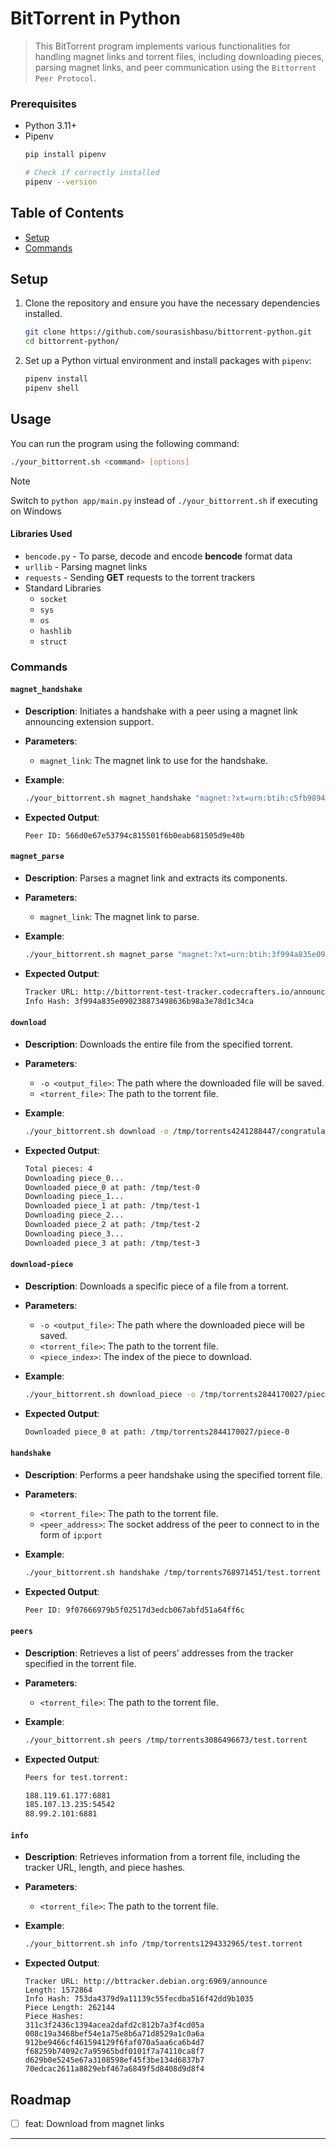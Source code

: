 # BitTorrent in Python

> This BitTorrent program implements various functionalities for handling magnet links and torrent files, including downloading pieces, parsing magnet links, and peer communication using the `Bittorrent Peer Protocol`.

### Prerequisites

- Python 3.11+
- Pipenv
  ```bash
  pip install pipenv
  
  # Check if correctly installed
  pipenv --version
  ```

## Table of Contents

- [Setup](#setup)
- [Commands](#commands)

## Setup

1. Clone the repository and ensure you have the necessary dependencies installed.

    ```bash
    git clone https://github.com/sourasishbasu/bittorrent-python.git
    cd bittorrent-python/
    ```

2. Set up a Python virtual environment and install packages with `pipenv`:
   ```bash
   pipenv install
   pipenv shell
   ```

## Usage

You can run the program using the following command:

```bash
./your_bittorrent.sh <command> [options]
```

> [!NOTE]  
> Switch to `python app/main.py` instead of `./your_bittorrent.sh` if executing on Windows

#### Libraries Used

- `bencode.py` - To parse, decode and encode **bencode** format data
- `urllib` - Parsing magnet links
- `requests` - Sending **GET** requests to the torrent trackers
- Standard Libraries
  - `socket`
  - `sys`
  - `os`
  - `hashlib`
  - `struct`

### Commands

#### `magnet_handshake`
   - **Description**: Initiates a handshake with a peer using a magnet link announcing extension support.
   - **Parameters**: 
     - `magnet_link`: The magnet link to use for the handshake.
    
   - **Example**:
      ```bash
      ./your_bittorrent.sh magnet_handshake "magnet:?xt=urn:btih:c5fb9894bdaba464811b088d806bdd611ba490af&dn=magnet3.gif&tr=http%3A%2F%2F127.0.0.1:38961%2Fannounce"
      ```
   - **Expected Output**:
     ```
     Peer ID: 566d0e67e53794c815501f6b0eab681505d9e40b
     ```

#### `magnet_parse`
   - **Description**: Parses a magnet link and extracts its components.
   - **Parameters**:
     - `magnet_link`: The magnet link to parse.
   
   - **Example**:
     ```bash
     ./your_bittorrent.sh magnet_parse "magnet:?xt=urn:btih:3f994a835e090238873498636b98a3e78d1c34ca&dn=magnet2.gif&tr=http%3A%2F%2Fbittorrent-test-tracker.codecrafters.io%2Fannounce"
     ```
     
   - **Expected Output**:
     ```bash
     Tracker URL: http://bittorrent-test-tracker.codecrafters.io/announce
     Info Hash: 3f994a835e090238873498636b98a3e78d1c34ca
     ```

#### `download`
   - **Description**: Downloads the entire file from the specified torrent.
   - **Parameters**:
     - `-o <output_file>`: The path where the downloaded file will be saved.
     - `<torrent_file>`: The path to the torrent file.

   - **Example**:
     ```bash
     ./your_bittorrent.sh download -o /tmp/torrents4241288447/congratulations.gif /tmp/torrents4241288447/congratulations.gif.torrent
     ```
     
   - **Expected Output**:
     ```bash
     Total pieces: 4
     Downloading piece_0...
     Downloaded piece_0 at path: /tmp/test-0
     Downloading piece_1...
     Downloaded piece_1 at path: /tmp/test-1
     Downloading piece_2...
     Downloaded piece_2 at path: /tmp/test-2
     Downloading piece_3...
     Downloaded piece_3 at path: /tmp/test-3
     ```

#### `download-piece`
   - **Description**: Downloads a specific piece of a file from a torrent.
   - **Parameters**:
     - `-o <output_file>`: The path where the downloaded piece will be saved.
     - `<torrent_file>`: The path to the torrent file.
     - `<piece_index>`: The index of the piece to download.

   - **Example**:
     ```bash
     ./your_bittorrent.sh download_piece -o /tmp/torrents2844170027/piece-0 /tmp/torrents2844170027/codercat.gif.torrent 0
     ```
     
   - **Expected Output**:
     ```bash
     Downloaded piece_0 at path: /tmp/torrents2844170027/piece-0
     ```

#### `handshake`
   - **Description**: Performs a peer handshake using the specified torrent file.
   - **Parameters**:
     - `<torrent_file>`: The path to the torrent file.
     - `<peer_address>`: The socket address of the peer to connect to in the form of `ip`:`port`

   - **Example**:
     ```bash
     ./your_bittorrent.sh handshake /tmp/torrents768971451/test.torrent 127.0.0.1:38919
     ```

   - **Expected Output**:
     ```bash
     Peer ID: 9f07666979b5f02517d3edcb067abfd51a64ff6c
     ```

#### `peers`
   - **Description**: Retrieves a list of peers' addresses from the tracker specified in the torrent file.
   - **Parameters**:
     - `<torrent_file>`: The path to the torrent file.

   - **Example**:
     ```bash
     ./your_bittorrent.sh peers /tmp/torrents3086496673/test.torrent
     ```
     
   - **Expected Output**:
     ```bash
     Peers for test.torrent:
     
     188.119.61.177:6881
     185.107.13.235:54542
     88.99.2.101:6881
     ```


#### `info`
   - **Description**: Retrieves information from a torrent file, including the tracker URL, length, and piece hashes.
   - **Parameters**:
     - `<torrent_file>`: The path to the torrent file.
   
   - **Example**:
     ```bash
     ./your_bittorrent.sh info /tmp/torrents1294332965/test.torrent
     ```
     
   - **Expected Output**:
     ```
     Tracker URL: http://bttracker.debian.org:6969/announce
     Length: 1572864
     Info Hash: 753da4379d9a11139c55fecdba516f42dd9b1035
     Piece Length: 262144
     Piece Hashes:
     311c3f2436c1394acea2dafd2c812b7a3f4cd05a
     008c19a3468bef54e1a75e8b6a71d8529a1c0a6a
     912be9466cf461594129f6faf070a5aa6ca6b4d7
     f68259b74092c7a95965bdf0101f7a74110ca8f7
     d629b0e5245e67a3108598ef45f3be134d6837b7
     70edcac2611a8829ebf467a6849f5d8408d9d8f4
     ```

## Roadmap

- [ ] feat: Download from magnet links

---